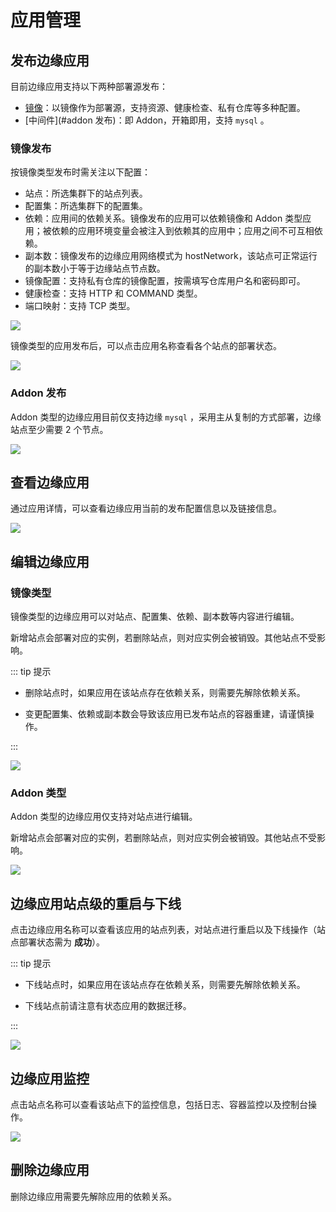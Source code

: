 # 应用管理

## 发布边缘应用

目前边缘应用支持以下两种部署源发布：

- [镜像](#镜像发布)：以镜像作为部署源，支持资源、健康检查、私有仓库等多种配置。
- [中间件](#addon 发布)：即 Addon，开箱即用，支持 `mysql` 。

### 镜像发布

按镜像类型发布时需关注以下配置：

- 站点：所选集群下的站点列表。
- 配置集：所选集群下的配置集。
- 依赖：应用间的依赖关系。镜像发布的应用可以依赖镜像和 Addon 类型应用；被依赖的应用环境变量会被注入到依赖其的应用中；应用之间不可互相依赖。
- 副本数：镜像发布的边缘应用网络模式为 hostNetwork，该站点可正常运行的副本数小于等于边缘站点节点数。
- 镜像配置：支持私有仓库的镜像配置，按需填写仓库用户名和密码即可。
- 健康检查：支持 HTTP 和 COMMAND 类型。
- 端口映射：支持 TCP 类型。

![](http://terminus-paas.oss-cn-hangzhou.aliyuncs.com/paas-doc/2021/04/06/4c1d65f6-ce57-413c-bd0c-fe6fe445be67.png)

镜像类型的应用发布后，可以点击应用名称查看各个站点的部署状态。

![](http://terminus-paas.oss-cn-hangzhou.aliyuncs.com/paas-doc/2021/04/06/7dbe2a91-27bd-445c-b916-b30bd06eb271.png)

### Addon 发布

Addon 类型的边缘应用目前仅支持边缘 `mysql` ，采用主从复制的方式部署，边缘站点至少需要 2 个节点。

![](http://terminus-paas.oss-cn-hangzhou.aliyuncs.com/paas-doc/2021/04/06/a2442837-3b56-455a-ae7f-4b3a38f302b9.png)

## 查看边缘应用

通过应用详情，可以查看边缘应用当前的发布配置信息以及链接信息。

![](http://terminus-paas.oss-cn-hangzhou.aliyuncs.com/paas-doc/2021/04/06/2042cfd3-b7ab-4442-bd40-17e93dd648e9.png)

## 编辑边缘应用

### 镜像类型

镜像类型的边缘应用可以对站点、配置集、依赖、副本数等内容进行编辑。

新增站点会部署对应的实例，若删除站点，则对应实例会被销毁。其他站点不受影响。

::: tip 提示

* 删除站点时，如果应用在该站点存在依赖关系，则需要先解除依赖关系。

* 变更配置集、依赖或副本数会导致该应用已发布站点的容器重建，请谨慎操作。

:::

![](http://terminus-paas.oss-cn-hangzhou.aliyuncs.com/paas-doc/2021/04/06/9ca3fb02-0901-40ce-bb9d-d65a2d1c16f1.png)

### Addon 类型

Addon 类型的边缘应用仅支持对站点进行编辑。

新增站点会部署对应的实例，若删除站点，则对应实例会被销毁。其他站点不受影响。

![](http://terminus-paas.oss-cn-hangzhou.aliyuncs.com/paas-doc/2021/04/06/fb30bbf9-62c6-467d-8bf1-e2abab112a36.png)

## 边缘应用站点级的重启与下线

点击边缘应用名称可以查看该应用的站点列表，对站点进行重启以及下线操作（站点部署状态需为 **成功**）。

::: tip 提示

* 下线站点时，如果应用在该站点存在依赖关系，则需要先解除依赖关系。

* 下线站点前请注意有状态应用的数据迁移。

:::

![](http://terminus-paas.oss-cn-hangzhou.aliyuncs.com/paas-doc/2021/04/06/f1d81cdd-4c2a-4acb-826c-59536e237221.png)

## 边缘应用监控

点击站点名称可以查看该站点下的监控信息，包括日志、容器监控以及控制台操作。

![](http://terminus-paas.oss-cn-hangzhou.aliyuncs.com/paas-doc/2021/04/06/6bf08f93-6c06-45fc-8103-6abffed8fd6b.png)

## 删除边缘应用

删除边缘应用需要先解除应用的依赖关系。
